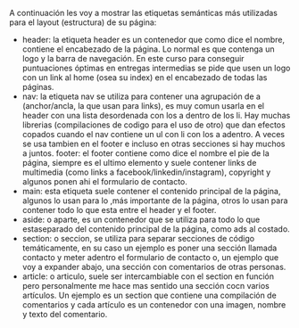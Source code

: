 A continuación les voy a mostrar las etiquetas semánticas más utilizadas para el layout (estructura) de su página:
* header: la etiqueta header es un contenedor que como dice el nombre, contiene el encabezado de la página. Lo normal es que contenga un logo y la barra de navegación. En este curso para conseguir puntuaciones óptimas en entregas intermedias se pide que usen un logo con un link al home (osea su index) en el encabezado de todas las páginas.
* nav: la etiqueta nav se utiliza para contener una agrupación de a (anchor/ancla, la que usan para links), es muy comun usarla en el header con una lista desordenada con los a dentro de los li. Hay muchas librerias (compilaciones de codigo para el uso de otro) que dan efectos copados cuando el nav contiene un ul con li con los a adentro. A veces se usa tambien en el footer e incluso en otras secciones si hay muchos a juntos.
footer: el footer contiene como dice el nombre el pie de la página, siempre es el ultimo elemento y suele contener links de multimedia (como links a facebook/linkedin/instagram), copyright y algunos ponen ahi el formulario de contacto.
* main: esta etiqueta suele contener el contenido principal de la página, algunos lo usan para lo ,más importante de la página, otros lo usan para contener todo lo que esta entre el header y el footer.
* aside: o aparte, es un contenedor que se utiliza para todo lo que estaseparado del contenido principal de la página, como ads al costado.
* section: o seccion, se utiliza para separar secciones de código temáticamente, en su caso un ejemplo es poner una sección llamada contacto y meter adentro el formulario de contacto o, un ejemplo que voy a expander abajo, una sección con comentarios de otras personas.
* article: o articulo, suele ser intercambiable con el section en función pero personalmente me hace mas sentido una sección cocn varios artículos. Un ejemplo es un section que contiene una compilación de comentarios y cada artículo es un contenedor con una imagen, nombre y texto del comentario.